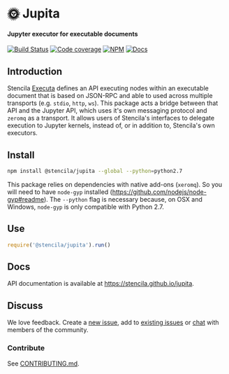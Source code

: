 # 🌞 Jupita

#### Jupyter executor for executable documents

[![Build Status](https://dev.azure.com/stencila/stencila/_apis/build/status/stencila.jupita?branchName=master)](https://dev.azure.com/stencila/stencila/_build/latest?definitionId=6&branchName=master)
[![Code coverage](https://codecov.io/gh/stencila/jupita/branch/master/graph/badge.svg)](https://codecov.io/gh/stencila/jupita)
[![NPM](http://img.shields.io/npm/v/@stencila/jupita.svg?style=flat)](https://www.npmjs.com/package/@stencila/jupita)
[![Docs](https://img.shields.io/badge/docs-latest-blue.svg)](https://stencila.github.io/jupita/)

## Introduction

Stencila [Executa](https://github.com/stencila/executor) defines an API executing nodes within an executable document that is based on JSON-RPC and able to used across multiple transports (e.g. `stdio`, `http`, `ws`). This package acts a bridge between that API and the Jupyter API, which uses it's own messaging protocol and `zeromq` as a transport. It allows users of Stencila's interfaces to delegate execution to Jupyter kernels, instead of, or in addition to, Stencila's own executors.

## Install

```bash
npm install @stencila/jupita --global --python=python2.7
```

This package relies on dependencies with native add-ons (`xeromq`). So you will need to have `node-gyp` installed (https://github.com/nodejs/node-gyp#readme). The `--python` flag is necessary because, on OSX and Windows, `node-gyp` is only compatible with Python 2.7.

## Use

```js
require('@stencila/jupita').run()
```

## Docs

API documentation is available at https://stencila.github.io/jupita.

## Discuss

We love feedback. Create a [new issue](https://github.com/stencila/jupita/issues/new), add to [existing issues](https://github.com/stencila/jupita/issues) or [chat](https://gitter.im/stencila/stencila) with members of the community.

### Contribute

See [CONTRIBUTING.md](CONTRIBUTING.md).
